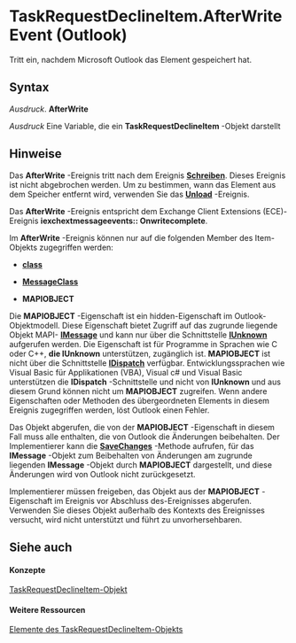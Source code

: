 
# TaskRequestDeclineItem.AfterWrite Event (Outlook)

Tritt ein, nachdem Microsoft Outlook das Element gespeichert hat.


## Syntax

 _Ausdruck_. **AfterWrite**

 _Ausdruck_ Eine Variable, die ein **TaskRequestDeclineItem** -Objekt darstellt


## Hinweise

Das  **AfterWrite** -Ereignis tritt nach dem Ereignis **[Schreiben](e0abe283-c3f4-fd1a-7a41-8b1dd0f6c161.md)**. Dieses Ereignis ist nicht abgebrochen werden. Um zu bestimmen, wann das Element aus dem Speicher entfernt wird, verwenden Sie das **[Unload](2c6ac3e9-33d3-761a-be30-1963da1a73e7.md)** -Ereignis.

Das  **AfterWrite** -Ereignis entspricht dem Exchange Client Extensions (ECE)-Ereignis **iexchextmessageevents:: Onwritecomplete**.

Im  **AfterWrite** -Ereignis können nur auf die folgenden Member des Item-Objekts zugegriffen werden:


-  **[class](c1932938-4bf3-5123-7c48-1b7f7d8541ce.md)**
    
-  **[MessageClass](8d244971-e28f-fa88-a115-fad220f3f400.md)**
    
-  **MAPIOBJECT**
    
Die  **MAPIOBJECT** -Eigenschaft ist ein hidden-Eigenschaft im Outlook-Objektmodell. Diese Eigenschaft bietet Zugriff auf das zugrunde liegende Objekt MAPI- **[IMessage](http://msdn.microsoft.com/en-us/library/cc842097%28office.14%29.aspx)** und kann nur über die Schnittstelle **[IUnknown](http://msdn.microsoft.com/en-us/library/ms680509%28VS.85%29.aspx)** aufgerufen werden. Die Eigenschaft ist für Programme in Sprachen wie C oder C++, **die IUnknown** unterstützen, zugänglich ist. **MAPIOBJECT** ist nicht über die Schnittstelle **[IDispatch](http://msdn.microsoft.com/en-us/library/ms221608.aspx)** verfügbar. Entwicklungssprachen wie Visual Basic für Applikationen (VBA), Visual c# und Visual Basic unterstützen die **IDispatch** -Schnittstelle und nicht von **IUnknown** und aus diesem Grund können nicht um **MAPIOBJECT** zugreifen. Wenn andere Eigenschaften oder Methoden des übergeordneten Elements in diesem Ereignis zugegriffen werden, löst Outlook einen Fehler.

Das Objekt abgerufen, die von der  **MAPIOBJECT** -Eigenschaft in diesem Fall muss alle enthalten, die von Outlook die Änderungen beibehalten. Der Implementierer kann die **[SaveChanges](http://msdn.microsoft.com/en-us/library/cc842181%28office.14%29.aspx)** -Methode aufrufen, für das **IMessage** -Objekt zum Beibehalten von Änderungen am zugrunde liegenden **IMessage** -Objekt durch **MAPIOBJECT** dargestellt, und diese Änderungen wird von Outlook nicht zurückgesetzt.

Implementierer müssen freigeben, das Objekt aus der  **MAPIOBJECT** -Eigenschaft im Ereignis vor Abschluss des-Ereignisses abgerufen. Verwenden Sie dieses Objekt außerhalb des Kontexts des Ereignisses versucht, wird nicht unterstützt und führt zu unvorhersehbaren.


## Siehe auch


#### Konzepte


[TaskRequestDeclineItem-Objekt](e842c7c0-7943-9219-329b-30b892ab99b0.md)
#### Weitere Ressourcen


[Elemente des TaskRequestDeclineItem-Objekts](http://msdn.microsoft.com/library/3de31d0d-2444-876c-5d4d-1192851301af%28Office.15%29.aspx)